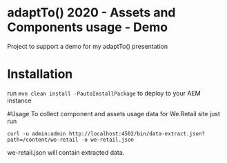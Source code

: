 # adaptTo() 2020 - Assets and Components usage - Demo  

Project to support a demo for my adaptTo() presentation

# Installation
run `mvn clean install -PautoInstallPackage` to deploy to your AEM instance

#Usage
To collect component and assets usage data for We.Retail site just run

`curl -u admin:admin http://localhost:4502/bin/data-extract.json?path=/content/we-retail -o we-retail.json`
 
we-retail.json will contain extracted data. 